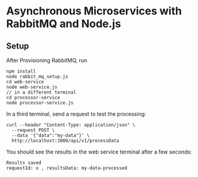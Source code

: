 # Asynchronous Microservices with RabbitMQ and Node.js

## Setup
After Provisioning RabbitMQ, run
````
npm install
node rabbit_mq_setup.js
cd web-service
node web-service.js
// in a different terminal
cd processor-service 
node processor-service.js
````

In a third terminal, send a request to test the processing:
````
curl --header "Content-Type: application/json" \
  --request POST \
  --data '{"data":"my-data"}' \
  http://localhost:3000/api/v1/processData
````

You should see the results in the web service terminal after a few seconds:
````
Results saved
requestId: x , resultsData: my-data-processed

````
